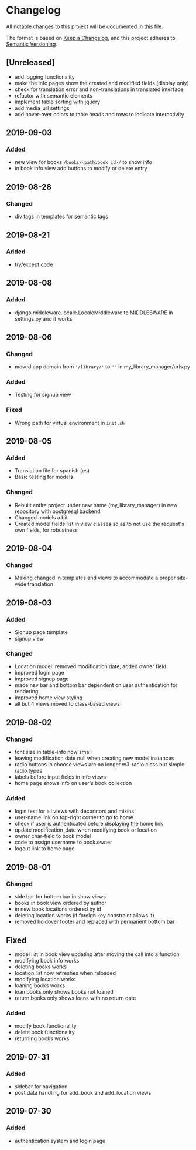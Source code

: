# Changelog
All notable changes to this project will be documented in this file.

The format is based on [Keep a Changelog](https://keepachangelog.com/en/1.0.0/),
and this project adheres to [Semantic Versioning](https://semver.org/spec/v2.0.0.html).

## [Unreleased]
- add logging functionality
- make the info pages show the created and modified fields (display only)
- check for translation error and non-translations in translated interface
- refactor with semantic elements
- implement table sorting with jquery
- add media_url settings
- add hover-over colors to table heads and rows to indicate interactivity

## 2019-09-03
### Added
- new view for books `/books/<path:book_id>/` to show info
- in book info view add buttons to modify or delete entry


## 2019-08-28
### Changed
- div tags in templates for semantic tags

## 2019-08-21
### Added
- try/except code

## 2019-08-08
### Added
- django.middleware.locale.LocaleMiddleware to MIDDLESWARE in settings.py and it works

## 2019-08-06
### Changed
- moved app domain from `'/library/'` to `''` in my_library_manager/urls.py

### Added 
- Testing for signup view

### Fixed
- Wrong path for virtual environment in `init.sh`

## 2019-08-05
### Added
- Translation file for spanish (es)
- Basic testing for models

### Changed
- Rebuilt entire project under new name (my_library_manager) in new repository with postgresql backend
- Changed models a bit
- Created model fields list in view classes so as to not use the request's own fields, for robustness

## 2019-08-04
### Changed
- Making changed in templates and views to accommodate a proper site-wide translation


## 2019-08-03
### Added
- Signup page template
- signup view

### Changed
- Location model: removed modification date, added owner field
- improved login page
- improved signup page
- made nav bar and bottom bar dependent on user authentication for rendering
- improved home view styling
- all but 4 views moved to class-based views


## 2019-08-02 
### Changed
- font size in table-info now small
- leaving modification date null when creating new model instances
- radio buttons in choose views are no longer w3-radio class but simple radio types
- labels before input fields in info views
- home page shows info on user's book collection

### Added
- login test for all views with decorators and mixins
- user-name link on top-right corner to go to home
- check if user is authenticated before displaying the home link
- update modification_date when modifying book or location
- owner char-field to book model
- code to assign username to book.owner
- logout link to home page


## 2019-08-01
### Changed
- side bar for bottom bar in show views
- books in book view ordered by author
- in new book locations ordered by id
- deleting location works (if foreign key constraint allows it)
- removed holdover footer and replaced with permanent bottom bar

## Fixed
- model list in book view updating after moving the call into a function
- modifying book info works
- deleting books works
- location list now refreshes when reloaded
- modifying location works
- loaning books works
- loan books only shows books not loaned
- return books only shows loans with no return date

### Added
- modify book functionality
- delete book functionality
- returning books works


## 2019-07-31
### Added
- sidebar for navigation
- post data handling for add_book and add_location views


## 2019-07-30
### Added
- authentication system and login page